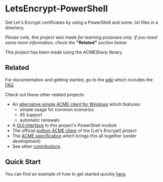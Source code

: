 # LetsEncrypt-PowerShell
Get Let's Encrypt certificates by using a PowerShell and some .txt files in a directory.

*Please note, this project was made for learning purposes only.*
*If you need some more information, check the* **"Related"** *section below.*

This project has been made using the ACMESharp library.



## Related

For documentation and getting started, go to the [wiki](https://github.com/ebekker/ACMESharp/wiki) which includes the [FAQ](https://github.com/ebekker/ACMESharp/wiki/FAQ).

Check out these other related projects:

* An [alternative simple ACME client for Windows](https://github.com/Lone-Coder/letsencrypt-win-simple) which features:
  * simple usage for common scenarios
  * IIS support
  * automatic renewals
* A [GUI interface](https://github.com/webprofusion/Certify) to this project's PowerShell module
* The official [python ACME client](https://github.com/letsencrypt/letsencrypt) of the [Let's Encrypt] project
* The [ACME specification](https://github.com/ietf-wg-acme/acme) which brings this all together (under development)
* See other [contributions](https://github.com/ebekker/ACMESharp/wiki/Contributions)


## Quick Start

You can find an example of how to get started quickly [here](https://github.com/ebekker/ACMESharp/wiki/Quick-Start).



